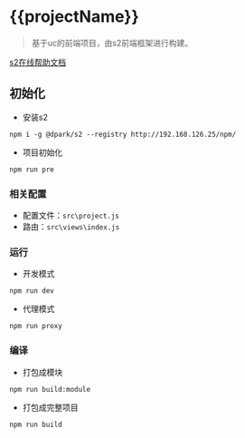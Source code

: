 # {{projectName}}
> 基于uc的前端项目，由s2前端框架进行构建。

[s2在线帮助文档](http://58.210.9.133/iplatform/pldoc)
## 初始化
* 安装s2
```
npm i -g @dpark/s2 --registry http://192.168.126.25/npm/
```
* 项目初始化
```
npm run pre
```

### 相关配置
* 配置文件：`src\project.js`
* 路由：`src\views\index.js`

### 运行
* 开发模式
```
npm run dev
```
* 代理模式
```
npm run proxy
```

### 编译
* 打包成模块
```
npm run build:module
```
* 打包成完整项目
```
npm run build
```
